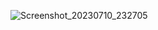![Screenshot_20230710_232705](https://github.com/amermahbub/flutter-recipe-with-json/assets/110281852/f56ea0e8-c9a4-4bf7-b3ba-31d63ab62c22)
